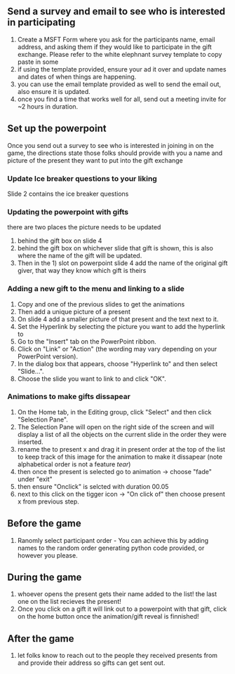 ## Send a survey and email to see who is interested in participating

1. Create a MSFT Form where you ask for the participants name, email address, and asking them if they would like to participate in the gift exchange. Please refer to the white elephnant survey template to copy paste in some
1. if using the template provided, ensure your ad it over and update names and dates of when things are happening.
1. you can use the email template provided as well to send the email out, also ensure it is updated.
1. once you find a time that works well for all, send out a meeting invite for ~2 hours in duration.

## Set up the powerpoint

Once you send out a survey to see who is interested in joining in on the game, the directions state those folks should provide with you a name and picture of the present they want to put into the gift exchange

### Update Ice breaker questions to your liking
Slide 2 contains the ice breaker questions

### Updating the powerpoint with gifts 
there are two places the picture needs to be updated
1. behind the gift box on slide 4
1. behind the gift box on whichever slide that gift is shown, this is also where the name of the gift will be updated.
1. Then in the 1) slot on powerpoint slide 4 add the name of the original gift giver, that way they know which gift is theirs

### Adding a new gift to the menu and linking to a slide

1. Copy and one of the previous slides to get the animations
1. Then add a unique picture of a present
1. On slide 4 add a smaller picture of that present and the text next to it.
1. Set the Hyperlink by selecting the picture you want to add the hyperlink to
1. Go to the "Insert" tab on the PowerPoint ribbon.
1. Click on "Link" or "Action" (the wording may vary depending on your PowerPoint version).
1. In the dialog box that appears, choose "Hyperlink to" and then select "Slide...".
1. Choose the slide you want to link to and click "OK".

### Animations to make gifts dissapear

1. On the Home tab, in the Editing group, click "Select" and then click "Selection Pane".
1. The Selection Pane will open on the right side of the screen and will display a list of all the objects on the current slide in the order they were inserted.
1. rename the to present x and drag it in present order at the top of the list to keep track of this image for the animation to make it dissapear (note alphabetical order is not a feature *tear*)
1. then once the present is selected go to animation -> choose "fade" under "exit"
1. then ensure "Onclick" is selcted with duration 00.05
1. next to this click on the tigger icon -> "On click of" then choose present x from previous step.

## Before the game
1. Ranomly select participant order - You can achieve this by adding names to the random order generating python code provided, or however you please.

## During the game
1. whoever opens the present gets their name added to the list!
the last one on the list recieves the present!
1. Once you click on a gift it will link out to a powerpoint with that gift, click on the home button once the animation/gift reveal is finnished!

## After the game
1. let folks know to reach out to the people they received presents from and provide their address so gifts can get sent out.
